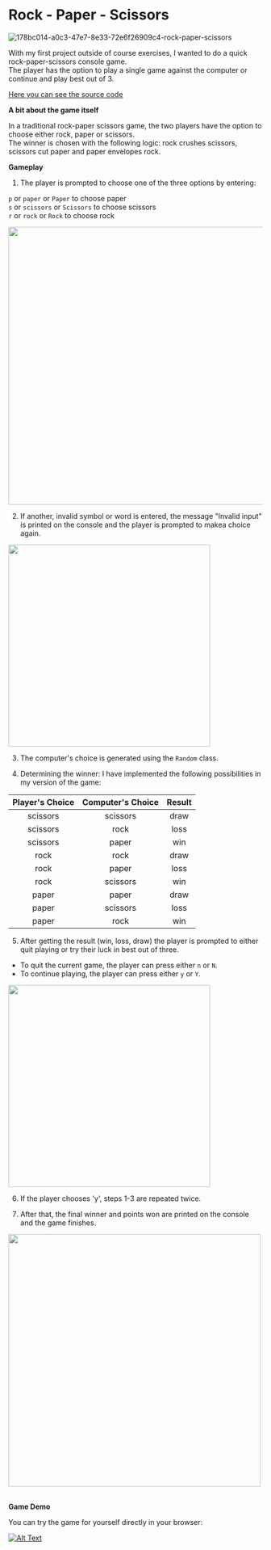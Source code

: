 # Rock - Paper - Scissors

![178bc014-a0c3-47e7-8e33-72e6f26909c4-rock-paper-scissors](https://github.com/ViktoriaValkova/CSharp-Fund-Additional-Projects/assets/132173101/cbd8eea9-de29-4f28-8d3c-d49081c38496)


With my first project outside of course exercises, I wanted to do a quick rock-paper-scissors console game.  
The player has the option to play a single game against the computer or continue and play best out of 3.

[Here you can see the source code](https://github.com/ViktoriaValkova/CSharp-Fund-Additional-Projects/blob/main/Rock-Paper-Scissors/Rock-Paper-Scissors.cs)

**A bit about the game itself**

In a traditional rock-paper scissors game, the two players have the option to choose either rock, paper or scissors.   
The winner is chosen with the following logic: rock crushes scissors, scissors cut paper and paper envelopes rock. 

**Gameplay**

1. The player is prompted to choose one of the three options by entering:

`p` or `paper` or `Paper` to choose paper  
`s` or `scissors` or `Scissors` to choose scissors   
`r` or `rock` or `Rock` to choose rock

<img src="https://github.com/ViktoriaValkova/CSharp-Fund-Additional-Projects/assets/132173101/889b3bbf-3135-4c5d-9044-79aefad33764" width="550" />

2. If another, invalid symbol or word is entered, the message "Invalid input" is printed on the console and the player is prompted to makea choice again. 

<img src="https://github.com/ViktoriaValkova/CSharp-Fund-Additional-Projects/assets/132173101/1c0d9c39-0c32-46c8-88be-d2d4ca95018c" width="400" />

3. The computer's choice is generated using the `Random` class. 

4. Determining the winner: I have implemented the following possibilities in my version of the game: 

| Player's Choice | Computer's Choice | Result |
|      :---:     |      :-----:       |  :---: |
|       scissors  |        scissors   |  draw  |
|       scissors  |         rock      |  loss  |
|       scissors  |        paper      |  win   |
|       rock      |        rock       |  draw  |
|       rock      |        paper      |  loss  |
|       rock      |        scissors   |  win   |
|       paper     |        paper      |  draw  |
|       paper     |        scissors   |  loss  |
|       paper     |        rock       |  win   |

5. After getting the result (win, loss, draw) the player is prompted to either quit playing or try their luck in best out of three. 

* To quit the current game, the player can press either `n` or `N`.
* To continue playing, the player can press either `y` or `Y`.

<img src="https://github.com/ViktoriaValkova/CSharp-Fund-Additional-Projects/assets/132173101/815d5f7c-6562-4289-8276-009d91c3444d" width="400" />

6. If the player chooses 'y', steps 1-3 are repeated twice. 

7. After that, the final winner and points won are printed on the console and the game finishes.

<img src="https://github.com/ViktoriaValkova/CSharp-Fund-Additional-Projects/assets/132173101/927b8e89-292c-470b-824a-8a8c14843813" width="500" />  


<br/>
<br/>


**Game Demo**  

You can try the game for yourself directly in your browser: 

[![Alt Text](https://i.imgur.com/UwCewpZ.jpg)](https://replit.com/@ViktoriaValkov1/RockPaperScissors-By-ViktoriaValkova)





